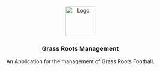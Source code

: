 <a name="readme-top"></a>

<!-- PROJECT LOGO -->
<br />
<div align="center">
    <img src="https://images.unsplash.com/photo-1556056504-5c7696c4c28d?ixlib=rb-4.0.3&ixid=MnwxMjA3fDB8MHxwaG90by1wYWdlfHx8fGVufDB8fHx8&auto=format&fit=crop&w=976&q=80" alt="Logo" width="80" height="80">

  <h3 align="center">Grass Roots Management</h3>

  <p align="center">
    An Application for the management of Grass Roots Football.
  </p>
</div>
